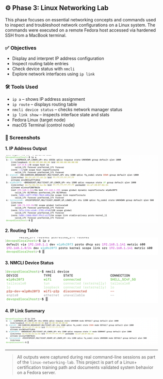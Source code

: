 ## ⚙️ Phase 3: Linux Networking Lab

This phase focuses on essential networking concepts and commands used to inspect and troubleshoot network configurations on a Linux system. The commands were executed on a remote Fedora host accessed via hardened SSH from a MacBook terminal.

### ✅ Objectives

- Display and interpret IP address configuration
- Inspect routing table entries
- Check device status with `nmcli`
- Explore network interfaces using `ip link`

### 🛠️ Tools Used

- `ip a` – shows IP address assignment
- `ip route` – displays routing table
- `nmcli device status` – checks network manager status
- `ip link show` – inspects interface state and stats
- Fedora Linux (target node)
- macOS Terminal (control node)

### 📸 Screenshots

**1. IP Address Output**
  
![01-ip-address-output](screenshots/01-ip-address-output.png)

**2. Routing Table**

![02-routing-table](screenshots/02-routing-table.png)

**3. NMCLI Device Status**

![03-nmcli-device-status](screenshots/03-nmcli-device-status.png)

**4. IP Link Summary**

![04-ip-link-summary](screenshots/04-ip-link-summary.png)

---

> All outputs were captured during real command-line sessions as part of the `linux-networking-lab`. This project is part of a Linux+ certification training path and documents validated system behavior on a Fedora server.

